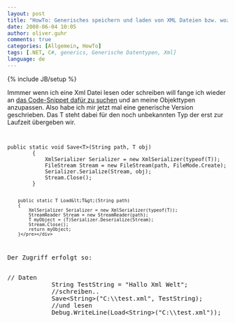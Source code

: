 ```yaml
---
layout: post
title: "HowTo: Generisches speichern und laden von XML Dateien bzw. wozu sind Generics gut?"
date: 2008-06-04 10:05
author: oliver.guhr
comments: true
categories: [Allgemein, HowTo]
tags: [.NET, C#, generics, Generische Datentypen, Xml]
language: de
---
```

{% include JB/setup %}
<p>Immmer wenn ich eine Xml Datei lesen oder schreiben will fange ich wieder an <a href="http://dotnet-snippets.de/dns/objekt-in-xml-speichern-serialisieren-SID150.aspx">das Code-Snippet dafür zu suchen</a> und an meine Objekttypen anzupassen. Also habe ich mir jetzt mal eine generische Version geschrieben. Das T steht dabei für den noch unbekannten Typ der erst zur Laufzeit übergeben wir.<br><code></p> <div class="wlWriterSmartContent" id="scid:812469c5-0cb0-4c63-8c15-c81123a09de7:db548ef4-2a78-4439-8dfa-52dd184f0766" style="padding-right: 0px; display: inline; padding-left: 0px; float: none; padding-bottom: 0px; margin: 0px; padding-top: 0px"><pre name="code" class="c#">public static void Save&lt;T&gt;(String path, T obj)
        {
            XmlSerializer Serializer = new XmlSerializer(typeof(T));
            FileStream Stream = new FileStream(path, FileMode.Create);
            Serializer.Serialize(Stream, obj);
            Stream.Close();
        }

        public static T Load&lt;T&gt;(String path)
        {
            XmlSerializer Serializer = new XmlSerializer(typeof(T));
            StreamReader Stream = new StreamReader(path);
            T myObject = (T)Serializer.Deserialize(Stream);
            Stream.Close();
            return myObject;
        }</pre></div>
<p></code>Der Zugriff erfolgt so:<br>
<div class="wlWriterSmartContent" id="scid:812469c5-0cb0-4c63-8c15-c81123a09de7:f6852ae0-3ef3-4f29-82e0-1b9aa943efdf" style="padding-right: 0px; display: inline; padding-left: 0px; float: none; padding-bottom: 0px; margin: 0px; padding-top: 0px"><pre name="code" class="c#">// Daten
            String TestString = "Hallo Xml Welt";
            //schreiben..
            Save&lt;String&gt;("C:\\test.xml", TestString);
            //und lesen
            Debug.WriteLine(Load&lt;String&gt;("C:\\test.xml"));</pre></div></p>
